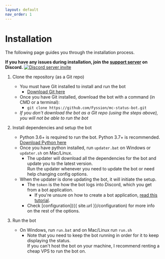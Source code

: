 ```yaml
---
layout: default
nav_order: 1
---
```


# Installation

The following page guides you through the installation process.

**If you have any issues during installation, join the [support server](https://www.discord.gg/eHxvStNJb7) on Discord.**
[![Discord server invite](https://discord.com/api/guilds/682053500775170120/embed.png)](https://discord.gg/eHxvStNJb7)

1. Clone the repository (as a Git repo)
   - You must have Git installed to install and run the bot
     - [Download Git here](https://git-scm.com/downloads)
   - Once you have Git installed, download the bot with a command (in CMD or a terminal):
     - `git clone https://github.com/Fyssion/mc-status-bot.git`
   - *If you don't download the bot as a Git repo (using the steps above), you will not be able to run the bot*


2. Install dependencies and setup the bot
   - Python 3.6+ is required to run the bot. Python 3.7+ is recommended. [Download Python here](https://www.python.org/downloads/)
   - Once you have python installed, run `updater.bat` on Windows or `updater.sh` on Mac/Linux.
     - The updater will download all the dependencies for the bot and update you to the latest version.<br>
       Run the updater whenever you need to update the bot or need help changing config options.
    - When the updater is done updating the bot, it will initiate the setup.
      - The `token` is the how the bot logs into Discord, which you get from a bot application.
        - If you're unsure on how to create a bot application, [read this tutorial](https://discordpy.readthedocs.io/en/latest/discord.html).
      - Check [configuration]({{ site.url }}/configuration) for more info on the rest of the options.

4. Run the bot
   - On Windows, run `run.bat` and on Mac/Linux run `run.sh`
     - Note that you need to keep the bot running in order for it to keep displaying the status.<br>
       If you can't host the bot on your machine, I recommend renting a cheap VPS to run the bot on.
